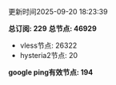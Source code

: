更新时间2025-09-20 18:23:39

**总订阅: 229**
**总节点: 46929**
- vless节点: 26322
- hysteria2节点: 20

**google ping有效节点: 194**

